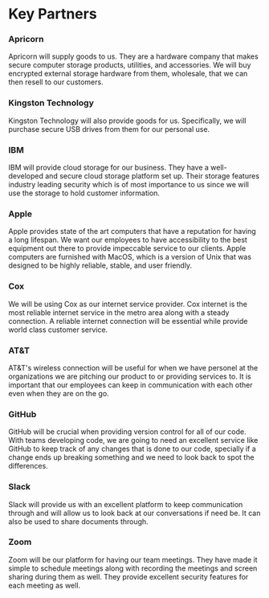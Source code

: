 # Key Partners

### Apricorn
Apricorn will supply goods to us. They are a hardware company that makes secure computer storage products, utilities, and accessories. We will buy encrypted external storage hardware from them, wholesale, that we can then resell to our customers.

### Kingston Technology
Kingston Technology will also provide goods for us. Specifically, we will purchase secure USB drives from them for our personal use. 

### IBM
IBM will provide cloud storage for our business. They have a well-developed and secure cloud storage platform set up. Their storage features industry leading security which is of most importance to us since we will use the storage to hold customer information.

### Apple
Apple provides state of the art computers that have a reputation for having a long lifespan. We want our employees to have accessibility to the best equipment out there to provide impeccable service to our clients. Apple computers are furnished with MacOS, which is a version of Unix that was designed to be highly reliable, stable, and user friendly. 

### Cox
We will be using Cox as our internet service provider. Cox internet is the most reliable internet service in the metro area along with a steady connection. A reliable internet connection will be essential while provide world class customer service.

### AT&T
AT&T's wireless connection will be useful for when we have personel at the organizations we are pitching our product to or providing services to. It is important that our employees can keep in communication with each other even when they are on the go.

### GitHub
GitHub will be crucial when providing version control for all of our code. With teams developing code, we are going to need an excellent service like GitHub to keep track of any changes that is done to our code, specially if a change ends up breaking something and we need to look back to spot the differences.

### Slack
Slack will provide us with an excellent platform to keep communication through and will allow us to look back at our conversations if need be. It can also be used to share documents through.

### Zoom
Zoom will be our platform for having our team meetings. They have made it simple to schedule meetings along with recording the meetings and screen sharing during them as well. They provide excellent security features for each meeting as well.
